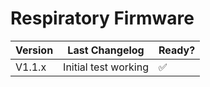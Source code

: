 # Respiratory Firmware

| Version | Last Changelog | Ready? |
| ------- | -------------- | ------ |
| V1.1.x | Initial test working | ✅
